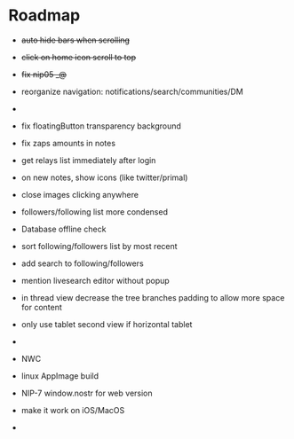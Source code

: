 # Roadmap

- ~~auto hide bars when scrolling~~
- ~~click on home icon scroll to top~~
- ~~fix nip05 _@<domain>~~

- reorganize navigation: notifications/search/communities/DM
- 
- fix floatingButton transparency background
- fix zaps amounts in notes
- get relays list immediately after login
- on new notes, show icons (like twitter/primal)
- close images clicking anywhere
- followers/following list more condensed
- Database offline check
- sort following/followers list by most recent
- add search to following/followers
- mention livesearch editor without popup
- in thread view decrease the tree branches padding to allow more space for content
- only use tablet second view if horizontal tablet
- 
- NWC
- linux AppImage build
- NIP-7 window.nostr for web version
- make it work on iOS/MacOS
- 

